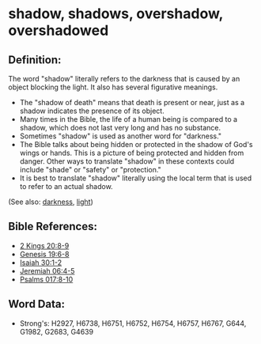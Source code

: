 # shadow, shadows, overshadow, overshadowed #

## Definition: ##

The word "shadow" literally refers to the darkness that is caused by an object blocking the light. It also has several figurative meanings.

* The "shadow of death" means that death is present or near, just as a shadow indicates the presence of its object.
* Many times in the Bible, the life of a human being is compared to a shadow, which does not last very long and has no substance.
* Sometimes "shadow" is used as another word for "darkness."
* The Bible talks about being hidden or protected in the shadow of God's wings or hands. This is a picture of being protected and hidden from danger. Other ways to translate "shadow" in these contexts could include "shade" or "safety" or "protection."
* It is best to translate "shadow" literally using the local term that is used to refer to an actual shadow.

(See also: [darkness](../other/darkness.md), [light](../other/light.md))

## Bible References: ##

* [2 Kings 20:8-9](rc://en/tn/help/2ki/20/08)
* [Genesis 19:6-8](rc://en/tn/help/gen/19/06)
* [Isaiah 30:1-2](rc://en/tn/help/isa/30/01)
* [Jeremiah 06:4-5](rc://en/tn/help/jer/06/04)
* [Psalms 017:8-10](rc://en/tn/help/psa/017/008)

## Word Data: ##

* Strong's: H2927, H6738, H6751, H6752, H6754, H6757, H6767, G644, G1982, G2683, G4639
